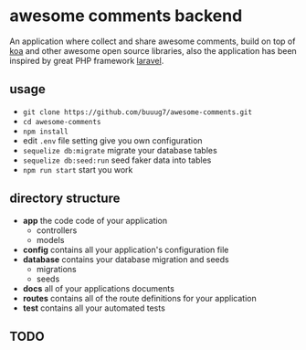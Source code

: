 # awesome comments backend 

An application where collect and share awesome comments, build on top of [koa](https://github.com/koajs/koa) and other awesome open source libraries, also the application has been inspired by great PHP framework [laravel](https://github.com/laravel/laravel). 

## usage
+ `git clone https://github.com/buuug7/awesome-comments.git`
+ `cd awesome-comments`
+ `npm install`
+ edit `.env` file setting give you own configuration
+ `sequelize db:migrate` migrate your database tables
+ `sequelize db:seed:run` seed faker data into tables
+ `npm run start` start you work


## directory structure
+ **app** the code code of your application
    + controllers
    + models
+ **config** contains all your application's configuration file
+ **database** contains your database migration and seeds
    + migrations
    + seeds
+ **docs** all of your applications documents
+ **routes** contains all of the route definitions for your application
+ **test** contains all your automated tests


## TODO